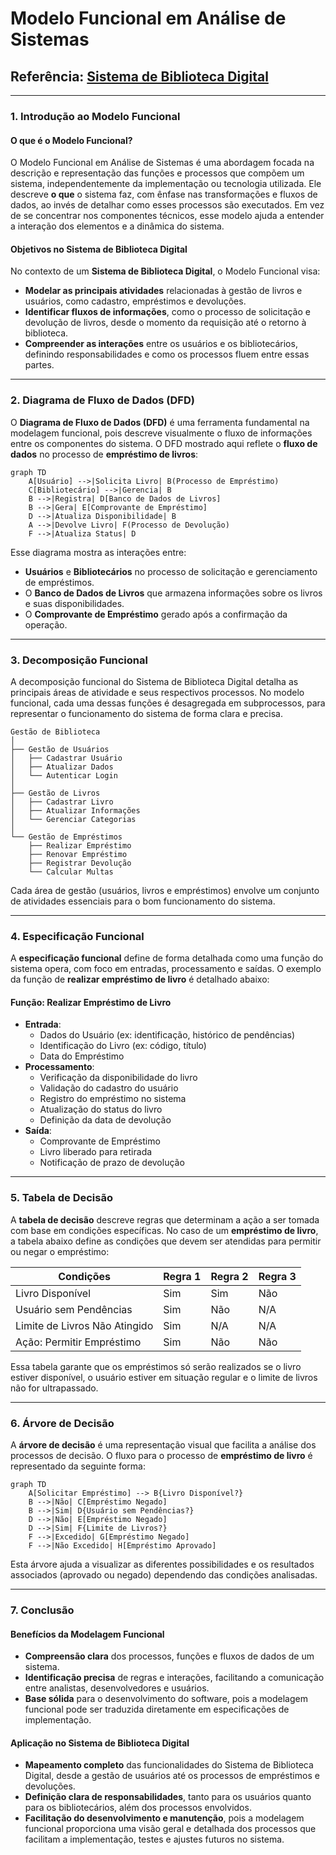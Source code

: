 # Modelo Funcional em Análise de Sistemas
## Referência: [Sistema de Biblioteca Digital](https://github.com/rns-yoda/analise-sistemas/blob/main/aulas/anexos/diagramaclasse_biblioteca.md)

--- 

### 1. Introdução ao Modelo Funcional

#### O que é o Modelo Funcional?
O Modelo Funcional em Análise de Sistemas é uma abordagem focada na descrição e representação das funções e processos que compõem um sistema, independentemente da implementação ou tecnologia utilizada. Ele descreve **o que** o sistema faz, com ênfase nas transformações e fluxos de dados, ao invés de detalhar como esses processos são executados. Em vez de se concentrar nos componentes técnicos, esse modelo ajuda a entender a interação dos elementos e a dinâmica do sistema.

#### Objetivos no Sistema de Biblioteca Digital
No contexto de um **Sistema de Biblioteca Digital**, o Modelo Funcional visa:
- **Modelar as principais atividades** relacionadas à gestão de livros e usuários, como cadastro, empréstimos e devoluções.
- **Identificar fluxos de informações**, como o processo de solicitação e devolução de livros, desde o momento da requisição até o retorno à biblioteca.
- **Compreender as interações** entre os usuários e os bibliotecários, definindo responsabilidades e como os processos fluem entre essas partes.

---

### 2. Diagrama de Fluxo de Dados (DFD)

O **Diagrama de Fluxo de Dados (DFD)** é uma ferramenta fundamental na modelagem funcional, pois descreve visualmente o fluxo de informações entre os componentes do sistema. O DFD mostrado aqui reflete o **fluxo de dados** no processo de **empréstimo de livros**:

```mermaid
graph TD
    A[Usuário] -->|Solicita Livro| B(Processo de Empréstimo)
    C[Bibliotecário] -->|Gerencia| B
    B -->|Registra| D[Banco de Dados de Livros]
    B -->|Gera| E[Comprovante de Empréstimo]
    D -->|Atualiza Disponibilidade| B
    A -->|Devolve Livro| F(Processo de Devolução)
    F -->|Atualiza Status| D
```

Esse diagrama mostra as interações entre:
- **Usuários** e **Bibliotecários** no processo de solicitação e gerenciamento de empréstimos.
- O **Banco de Dados de Livros** que armazena informações sobre os livros e suas disponibilidades.
- O **Comprovante de Empréstimo** gerado após a confirmação da operação.

---

### 3. Decomposição Funcional

A decomposição funcional do Sistema de Biblioteca Digital detalha as principais áreas de atividade e seus respectivos processos. No modelo funcional, cada uma dessas funções é desagregada em subprocessos, para representar o funcionamento do sistema de forma clara e precisa.

```
Gestão de Biblioteca
│
├── Gestão de Usuários
│   ├── Cadastrar Usuário
│   ├── Atualizar Dados
│   └── Autenticar Login
│
├── Gestão de Livros
│   ├── Cadastrar Livro
│   ├── Atualizar Informações
│   └── Gerenciar Categorias
│
└── Gestão de Empréstimos
    ├── Realizar Empréstimo
    ├── Renovar Empréstimo
    ├── Registrar Devolução
    └── Calcular Multas
```

Cada área de gestão (usuários, livros e empréstimos) envolve um conjunto de atividades essenciais para o bom funcionamento do sistema.

---

### 4. Especificação Funcional

A **especificação funcional** define de forma detalhada como uma função do sistema opera, com foco em entradas, processamento e saídas. O exemplo da função de **realizar empréstimo de livro** é detalhado abaixo:

#### Função: Realizar Empréstimo de Livro
- **Entrada**: 
  - Dados do Usuário (ex: identificação, histórico de pendências)
  - Identificação do Livro (ex: código, título)
  - Data do Empréstimo
- **Processamento**:
  - Verificação da disponibilidade do livro
  - Validação do cadastro do usuário
  - Registro do empréstimo no sistema
  - Atualização do status do livro
  - Definição da data de devolução
- **Saída**:
  - Comprovante de Empréstimo
  - Livro liberado para retirada
  - Notificação de prazo de devolução

---

### 5. Tabela de Decisão

A **tabela de decisão** descreve regras que determinam a ação a ser tomada com base em condições específicas. No caso de um **empréstimo de livro**, a tabela abaixo define as condições que devem ser atendidas para permitir ou negar o empréstimo:

| Condições                    | Regra 1 | Regra 2 | Regra 3 |
|------------------------------|---------|---------|---------|
| Livro Disponível             | Sim     | Sim     | Não     |
| Usuário sem Pendências       | Sim     | Não     | N/A     |
| Limite de Livros Não Atingido| Sim     | N/A     | N/A     |
| Ação: Permitir Empréstimo    | Sim     | Não     | Não     |

Essa tabela garante que os empréstimos só serão realizados se o livro estiver disponível, o usuário estiver em situação regular e o limite de livros não for ultrapassado.

---

### 6. Árvore de Decisão

A **árvore de decisão** é uma representação visual que facilita a análise dos processos de decisão. O fluxo para o processo de **empréstimo de livro** é representado da seguinte forma:

```mermaid
graph TD
    A[Solicitar Empréstimo] --> B{Livro Disponível?}
    B -->|Não| C[Empréstimo Negado]
    B -->|Sim| D{Usuário sem Pendências?}
    D -->|Não| E[Empréstimo Negado]
    D -->|Sim| F{Limite de Livros?}
    F -->|Excedido| G[Empréstimo Negado]
    F -->|Não Excedido| H[Empréstimo Aprovado]
```

Esta árvore ajuda a visualizar as diferentes possibilidades e os resultados associados (aprovado ou negado) dependendo das condições analisadas.

---

### 7. Conclusão

#### Benefícios da Modelagem Funcional
- **Compreensão clara** dos processos, funções e fluxos de dados de um sistema.
- **Identificação precisa** de regras e interações, facilitando a comunicação entre analistas, desenvolvedores e usuários.
- **Base sólida** para o desenvolvimento do software, pois a modelagem funcional pode ser traduzida diretamente em especificações de implementação.

#### Aplicação no Sistema de Biblioteca Digital
- **Mapeamento completo** das funcionalidades do Sistema de Biblioteca Digital, desde a gestão de usuários até os processos de empréstimos e devoluções.
- **Definição clara de responsabilidades**, tanto para os usuários quanto para os bibliotecários, além dos processos envolvidos.
- **Facilitação do desenvolvimento e manutenção**, pois a modelagem funcional proporciona uma visão geral e detalhada dos processos que facilitam a implementação, testes e ajustes futuros no sistema.

